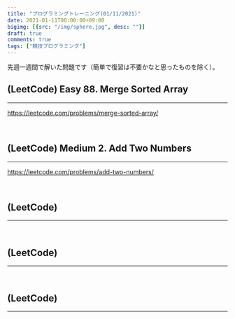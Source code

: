 ```yaml
---
title: "プログラミングトレーニング(01/11/2021)"
date: 2021-01-11T00:00:00+09:00
bigimg: [{src: "/img/sphere.jpg", desc: ""}]
draft: true
comments: true
tags: ["競技プログラミング"]
---
```


先週一週間で解いた問題です（簡単で復習は不要かなと思ったものを除く）。

<!--more-->

## (LeetCode) Easy 88. Merge Sorted Array
-------

https://leetcode.com/problems/merge-sorted-array/

<br>

## (LeetCode) Medium 2. Add Two Numbers
-------

https://leetcode.com/problems/add-two-numbers/

<br>

## (LeetCode) 
-------



<br>

## (LeetCode) 
-------



<br>

## (LeetCode) 
-------



<br>
